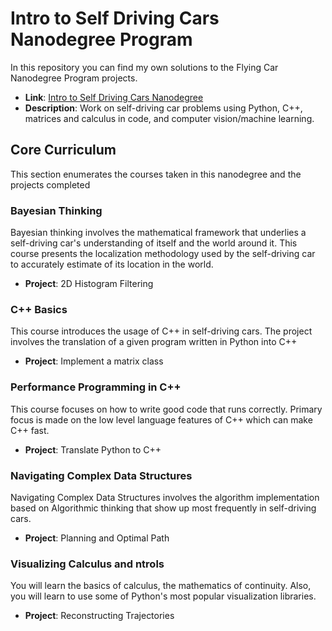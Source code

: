 # Intro to Self Driving Cars Nanodegree Program
In this repository you can find my own solutions to the Flying Car Nanodegree Program projects.

* **Link**: [Intro to Self Driving Cars Nanodegree](https://www.udacity.com/course/intro-to-self-driving-cars--nd113)
* **Description**: Work on self-driving car problems using Python, C++, matrices and calculus in code, and computer vision/machine learning.


## Core Curriculum
This section enumerates the courses taken in this nanodegree and the projects completed

### Bayesian Thinking
Bayesian thinking involves the mathematical framework that underlies a self-driving car's understanding of itself and the world around it. This course presents the localization methodology used by the self-driving car to accurately estimate of its location in the world.

* **Project**: 2D Histogram Filtering

### C++ Basics
This course introduces the usage of C++ in self-driving cars. The project involves the translation of a given program written in Python into C++

* **Project**: Implement a matrix class
 
### Performance Programming in C++
This course focuses on how to write good code that runs correctly. Primary focus is made on the low level language features of C++ which can make C++ fast.

* **Project**: Translate Python to C++

### Navigating Complex Data Structures
Navigating Complex Data Structures involves the algorithm implementation based on Algorithmic thinking that show up most frequently in self-driving cars.

* **Project**: Planning and Optimal Path

### Visualizing Calculus and ntrols 
You will learn the basics of calculus, the mathematics of continuity. Also, you will learn to use some of Python's most popular visualization libraries.

* **Project**: Reconstructing Trajectories


